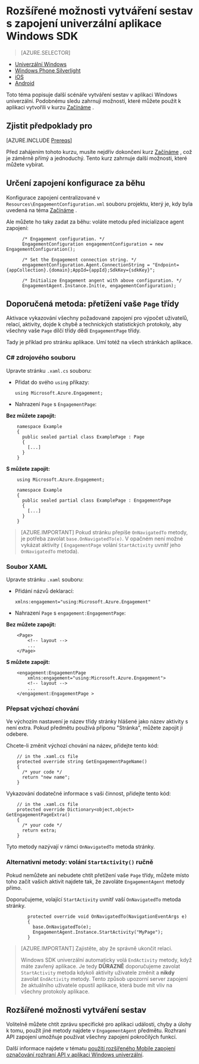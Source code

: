 <properties
    pageTitle="Rozšířené možnosti vytváření sestav s MobileApps zapojení univerzální systému Windows"
    description="Jak integrovat univerzální aplikace Windows Azure mobilní zapojení do"                  
    services="mobile-engagement"
    documentationCenter="mobile"
    authors="piyushjo"
    manager="erikre"
    editor="" />

<tags
    ms.service="mobile-engagement"
    ms.workload="mobile"
    ms.tgt_pltfrm="mobile-windows-store"
    ms.devlang="dotnet"
    ms.topic="article"
    ms.date="08/12/2016"
    ms.author="piyushjo;ricksal" />

# <a name="advanced-reporting-with-the-windows-universal-apps-engagement-sdk"></a>Rozšířené možnosti vytváření sestav s zapojení univerzální aplikace Windows SDK

> [AZURE.SELECTOR]
- [Univerzální Windows](mobile-engagement-windows-store-advanced-reporting.md)
- [Windows Phone Silverlight](mobile-engagement-windows-phone-integrate-engagement.md)
- [iOS](mobile-engagement-ios-integrate-engagement.md)
- [Android](mobile-engagement-android-advanced-reporting.md)

Toto téma popisuje další scénáře vytváření sestav v aplikaci Windows univerzální. Podobnému sledu zahrnují možnosti, které můžete použít k aplikaci vytvořili v kurzu [Začínáme](mobile-engagement-windows-store-dotnet-get-started.md) .

## <a name="prerequisites"></a>Zjistit předpoklady pro

[AZURE.INCLUDE [Prereqs](../../includes/mobile-engagement-windows-store-prereqs.md)]

Před zahájením tohoto kurzu, musíte nejdřív dokončení kurz [Začínáme](mobile-engagement-windows-store-dotnet-get-started.md) , což je záměrně přímý a jednoduchý. Tento kurz zahrnuje další možnosti, které můžete vybírat.

## <a name="specifying-engagement-configuration-at-runtime"></a>Určení zapojení konfigurace za běhu

Konfigurace zapojení centralizované v `Resources\EngagementConfiguration.xml` souboru projektu, který je, kdy byla uvedená na téma [Začínáme](mobile-engagement-windows-store-dotnet-get-started.md) .

Ale můžete ho taky zadat za běhu: voláte metodu před inicializace agent zapojení:

          /* Engagement configuration. */
          EngagementConfiguration engagementConfiguration = new EngagementConfiguration();

          /* Set the Engagement connection string. */
          engagementConfiguration.Agent.ConnectionString = "Endpoint={appCollection}.{domain};AppId={appId};SdkKey={sdkKey}";

          /* Initialize Engagement angent with above configuration. */
          EngagementAgent.Instance.Init(e, engagementConfiguration);



## <a name="recommended-method-overload-your-page-classes"></a>Doporučená metoda: přetížení vaše `Page` třídy

Aktivace vykazování všechny požadované zapojení pro výpočet uživatelů, relací, aktivity, dojde k chybě a technických statistických protokoly, aby všechny vaše `Page` dílčí třídy dědí `EngagementPage` třídy.

Tady je příklad pro stránku aplikace. Umí totéž na všech stránkách aplikace.

### <a name="c-source-file"></a>C# zdrojového souboru

Upravte stránku `.xaml.cs` souboru:

-   Přidat do svého `using` příkazy:

        using Microsoft.Azure.Engagement;

-   Nahrazení `Page` s `EngagementPage`:

**Bez můžete zapojit:**

        namespace Example
        {
          public sealed partial class ExamplePage : Page
          {
            [...]
          }
        }

**S můžete zapojit:**

        using Microsoft.Azure.Engagement;

        namespace Example
        {
          public sealed partial class ExamplePage : EngagementPage
          {
            [...]
          }
        }

> [AZURE.IMPORTANT] Pokud stránku přepíše `OnNavigatedTo` metody, je potřeba zavolat `base.OnNavigatedTo(e)`. V opačném není možné vykázat aktivity ( `EngagementPage` volání `StartActivity` uvnitř jeho `OnNavigatedTo` metoda).

### <a name="xaml-file"></a>Soubor XAML

Upravte stránku `.xaml` souboru:

-   Přidání názvů deklarací:

        xmlns:engagement="using:Microsoft.Azure.Engagement"

-   Nahrazení `Page` s `engagement:EngagementPage`:

**Bez můžete zapojit:**

        <Page>
            <!-- layout -->
            ...
        </Page>

**S můžete zapojit:**

        <engagement:EngagementPage
            xmlns:engagement="using:Microsoft.Azure.Engagement">
            <!-- layout -->
            ...
        </engagement:EngagementPage >

### <a name="override-the-default-behaviour"></a>Přepsat výchozí chování

Ve výchozím nastavení je název třídy stránky hlášené jako název aktivity s není extra. Pokud předmětu používá příponu "Stránka", můžete zapojit ji odebere.

Chcete-li změnit výchozí chování na název, přidejte tento kód:

        // in the .xaml.cs file
        protected override string GetEngagementPageName()
        {
          /* your code */
          return "new name";
        }

Vykazování dodatečné informace s vaši činnost, přidejte tento kód:

        // in the .xaml.cs file
        protected override Dictionary<object,object> GetEngagementPageExtra()
        {
          /* your code */
          return extra;
        }

Tyto metody nazývají v rámci `OnNavigatedTo` metoda stránky.

### <a name="alternate-method-call-startactivity-manually"></a>Alternativní metody: volání `StartActivity()` ručně

Pokud nemůžete ani nebudete chtít přetížení vaše `Page` třídy, můžete místo toho začít vašich aktivit najdete tak, že zavoláte `EngagementAgent` metody přímo.

Doporučujeme, volající `StartActivity` uvnitř vaší `OnNavigatedTo` metoda stránky.

            protected override void OnNavigatedTo(NavigationEventArgs e)
            {
              base.OnNavigatedTo(e);
              EngagementAgent.Instance.StartActivity("MyPage");
            }

> [AZURE.IMPORTANT]  Zajistěte, aby že správně ukončit relaci.
>
> Windows SDK univerzální automaticky volá `EndActivity` metody, když máte zavřený aplikace. Je tedy **DŮRAZNĚ** doporučujeme zavolat `StartActivity` metoda kdykoli aktivity uživatele změnit a **nikdy** zavolat `EndActivity` metody. Tento způsob upozorní server zapojení že aktuálního uživatele opustil aplikace, která bude mít vliv na všechny protokoly aplikace.

## <a name="advanced-reporting"></a>Rozšířené možnosti vytváření sestav

Volitelně můžete chtít zprávu specifické pro aplikaci události, chyby a úlohy k tomu, použít jiné metody najdete v `EngagementAgent` předmětu. Rozhraní API zapojení umožňuje používat všechny zapojení pokročilých funkcí.

Další informace najdete v tématu [použití rozšířeného Mobile zapojení označování rozhraní API v aplikaci Windows univerzální](mobile-engagement-windows-store-use-engagement-api.md).
